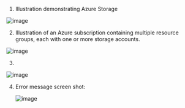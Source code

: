 1.  Illustration demonstrating Azure Storage

![image](https://github.com/techgrounds/cloud-assignments-E28MS/assets/151161141/db5e222c-dd43-455a-b9ec-f6351f018b4f)



2.  Illustration of an Azure subscription containing multiple resource groups, each with one or more storage accounts.

  ![image](https://github.com/techgrounds/cloud-assignments-E28MS/assets/151161141/4ea2b8d5-ff4e-4fbd-9d0d-1ec134b86e40)

  


3.  
![image](https://github.com/techgrounds/cloud-assignments-E28MS/assets/151161141/3421c3a2-335d-425e-9468-51475d392636)



4.  Error message screen shot:

    ![image](https://github.com/techgrounds/cloud-assignments-E28MS/assets/151161141/757ba399-d1ec-423b-968d-9954b03ee586)


 
